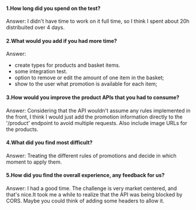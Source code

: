 #### 1.How long did you spend on the test?
Answer: I didn't have time to work on it full time, so I think I spent about 20h distribuited over 4 days.
  
#### 2.What would you add if you had more time?
Answer: 
- create types for products and basket items.
- some integration test.
- option to remove or edit the amount of one item in the basket;
- show to the user what promotion is available for each item;

#### 3.How would you improve the product APIs that you had to consume?
Answer: Considering that the API wouldn't assume any rules implemented in the front, I think I would just add the promotion information directly to the '/product' endpoint to avoid multiple requests. Also include image URLs for the products.

#### 4.What did you find most difficult?
Answer: Treating the different rules of promotions and decide in which moment to apply them.
  
#### 5.How did you find the overall experience, any feedback for us?
Answer: I had a good time. The challenge is very market centered, and that's nice.It took me a while to realize that the API was being blocked by CORS. Maybe you could think of adding some headers to allow it.
